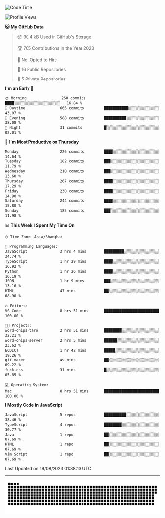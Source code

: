 <!--
<picture>
  <source
    srcset="https://github-readme-stats.vercel.app/api?username=kevinxft&show_icons=true&theme=dark"
    media="(prefers-color-scheme: dark)"
  />
  <source
    srcset="https://github-readme-stats.vercel.app/api?username=kevinxft&show_icons=true"
    media="(prefers-color-scheme: light), (prefers-color-scheme: no-preference)"
  />
  <img src="https://github-readme-stats.vercel.app/api?username=kevinxft&show_icons=true" />
</picture>
-->

<!--START_SECTION:waka-->
![Code Time](http://img.shields.io/badge/Code%20Time-1%2C160%20hrs%2043%20mins-blue)

![Profile Views](http://img.shields.io/badge/Profile%20Views-0-blue)

**🐱 My GitHub Data** 

> 📦 90.4 kB Used in GitHub's Storage 
 > 
> 🏆 705 Contributions in the Year 2023
 > 
> 🚫 Not Opted to Hire
 > 
> 📜 16 Public Repositories 
 > 
> 🔑 5 Private Repositories 
 > 
**I'm an Early 🐤** 

```text
🌞 Morning                260 commits         ████░░░░░░░░░░░░░░░░░░░░░   16.84 % 
🌆 Daytime                665 commits         ███████████░░░░░░░░░░░░░░   43.07 % 
🌃 Evening                588 commits         ██████████░░░░░░░░░░░░░░░   38.08 % 
🌙 Night                  31 commits          █░░░░░░░░░░░░░░░░░░░░░░░░   02.01 % 
```
📅 **I'm Most Productive on Thursday** 

```text
Monday                   226 commits         ████░░░░░░░░░░░░░░░░░░░░░   14.64 % 
Tuesday                  182 commits         ███░░░░░░░░░░░░░░░░░░░░░░   11.79 % 
Wednesday                210 commits         ███░░░░░░░░░░░░░░░░░░░░░░   13.60 % 
Thursday                 267 commits         ████░░░░░░░░░░░░░░░░░░░░░   17.29 % 
Friday                   230 commits         ████░░░░░░░░░░░░░░░░░░░░░   14.90 % 
Saturday                 244 commits         ████░░░░░░░░░░░░░░░░░░░░░   15.80 % 
Sunday                   185 commits         ███░░░░░░░░░░░░░░░░░░░░░░   11.98 % 
```


📊 **This Week I Spent My Time On** 

```text
🕑︎ Time Zone: Asia/Shanghai

💬 Programming Languages: 
JavaScript               3 hrs 4 mins        █████████░░░░░░░░░░░░░░░░   34.74 % 
TypeScript               1 hr 29 mins        ████░░░░░░░░░░░░░░░░░░░░░   16.92 % 
Python                   1 hr 26 mins        ████░░░░░░░░░░░░░░░░░░░░░   16.19 % 
JSON                     1 hr 9 mins         ███░░░░░░░░░░░░░░░░░░░░░░   13.16 % 
HTML                     47 mins             ██░░░░░░░░░░░░░░░░░░░░░░░   08.90 % 

🔥 Editors: 
VS Code                  8 hrs 51 mins       █████████████████████████   100.00 % 

🐱‍💻 Projects: 
word-chips-taro          2 hrs 51 mins       ████████░░░░░░░░░░░░░░░░░   32.21 % 
word-chips-server        2 hrs 5 mins        ██████░░░░░░░░░░░░░░░░░░░   23.62 % 
ECDICT                   1 hr 42 mins        █████░░░░░░░░░░░░░░░░░░░░   19.26 % 
gif-maker                49 mins             ██░░░░░░░░░░░░░░░░░░░░░░░   09.22 % 
fuck-css                 31 mins             █░░░░░░░░░░░░░░░░░░░░░░░░   05.85 % 

💻 Operating System: 
Mac                      8 hrs 51 mins       █████████████████████████   100.00 % 
```

**I Mostly Code in JavaScript** 

```text
JavaScript               5 repos             ██████████░░░░░░░░░░░░░░░   38.46 % 
TypeScript               4 repos             ████████░░░░░░░░░░░░░░░░░   30.77 % 
Java                     1 repo              ██░░░░░░░░░░░░░░░░░░░░░░░   07.69 % 
HTML                     1 repo              ██░░░░░░░░░░░░░░░░░░░░░░░   07.69 % 
Vim Script               1 repo              ██░░░░░░░░░░░░░░░░░░░░░░░   07.69 % 
```




 Last Updated on 19/08/2023 01:38:13 UTC
<!--END_SECTION:waka-->

---

<picture>
  <source media="(prefers-color-scheme: dark)" srcset="https://raw.githubusercontent.com/kevinxft/kevinxft/output/github-contribution-grid-snake-dark.svg">
  <source media="(prefers-color-scheme: light)" srcset="https://raw.githubusercontent.com/kevinxft/kevinxft/output/github-contribution-grid-snake.svg">
  <img alt="github contribution grid snake animation" src="https://raw.githubusercontent.com/kevinxft/kevinxft/output/github-contribution-grid-snake.svg">
</picture>